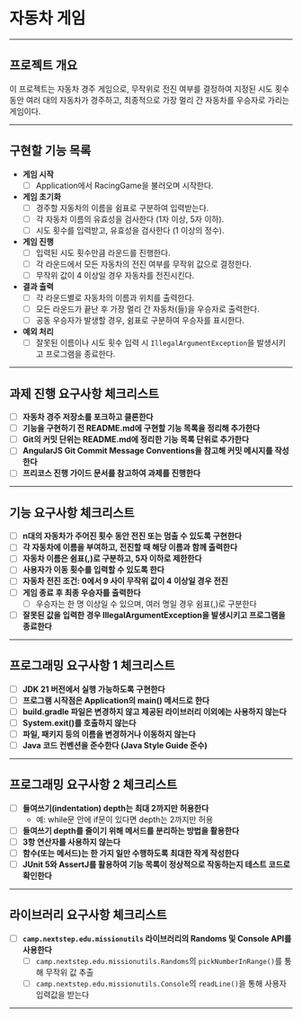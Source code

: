 # 자동차 게임

---

## 프로젝트 개요

이 프로젝트는 자동차 경주 게임으로, 무작위로 전진 여부를 결정하여 지정된 시도 횟수 동안 여러 대의 자동차가 경주하고, 최종적으로 가장 멀리 간 자동차를 우승자로 가리는 게임이다.

---

## 구현할 기능 목록

- **게임 시작**
    - [ ]  Application에서 RacingGame을 불러오며 시작한다.
- **게임 초기화**
    - [ ]  경주할 자동차의 이름을 쉼표로 구분하여 입력받는다.
    - [ ]  각 자동차 이름의 유효성을 검사한다 (1자 이상, 5자 이하).
    - [ ]  시도 횟수를 입력받고, 유효성을 검사한다 (1 이상의 정수).
- **게임 진행**
    - [ ]  입력된 시도 횟수만큼 라운드를 진행한다.
    - [ ]  각 라운드에서 모든 자동차의 전진 여부를 무작위 값으로 결정한다.
    - [ ]  무작위 값이 4 이상일 경우 자동차를 전진시킨다.
- **결과 출력**
    - [ ]  각 라운드별로 자동차의 이름과 위치를 출력한다.
    - [ ]  모든 라운드가 끝난 후 가장 멀리 간 자동차(들)을 우승자로 출력한다.
    - [ ]  공동 우승자가 발생할 경우, 쉼표로 구분하여 우승자를 표시한다.
- **예외 처리**
    - [ ]  잘못된 이름이나 시도 횟수 입력 시 `IllegalArgumentException`을 발생시키고 프로그램을 종료한다.

---

## 과제 진행 요구사항 체크리스트

- [ ]  **자동차 경주 저장소를 포크하고 클론한다**
- [ ]  **기능을 구현하기 전 README.md에 구현할 기능 목록을 정리해 추가한다**
- [ ]  **Git의 커밋 단위는 README.md에 정리한 기능 목록 단위로 추가한다**
- [ ]  **AngularJS Git Commit Message Conventions을 참고해 커밋 메시지를 작성한다**
- [ ]  **프리코스 진행 가이드 문서를 참고하여 과제를 진행한다**

---

## 기능 요구사항 체크리스트

- [ ]  **n대의 자동차가 주어진 횟수 동안 전진 또는 멈출 수 있도록 구현한다**
- [ ]  **각 자동차에 이름을 부여하고, 전진할 때 해당 이름과 함께 출력한다**
- [ ]  **자동차 이름은 쉼표(,)로 구분하고, 5자 이하로 제한한다**
- [ ]  **사용자가 이동 횟수를 입력할 수 있도록 한다**
- [ ]  **자동차 전진 조건: 0에서 9 사이 무작위 값이 4 이상일 경우 전진**
- [ ]  **게임 종료 후 최종 우승자를 출력한다**
    - [ ]  우승자는 한 명 이상일 수 있으며, 여러 명일 경우 쉼표(,)로 구분한다
- [ ]  **잘못된 값을 입력한 경우 IllegalArgumentException을 발생시키고 프로그램을 종료한다**

---

## 프로그래밍 요구사항 1 체크리스트

- [ ]  **JDK 21 버전에서 실행 가능하도록 구현한다**
- [ ]  **프로그램 시작점은 Application의 main() 메서드로 한다**
- [ ]  **build.gradle 파일은 변경하지 않고 제공된 라이브러리 이외에는 사용하지 않는다**
- [ ]  **System.exit()를 호출하지 않는다**
- [ ]  **파일, 패키지 등의 이름을 변경하거나 이동하지 않는다**
- [ ]  **Java 코드 컨벤션을 준수한다 (Java Style Guide 준수)**

---

## 프로그래밍 요구사항 2 체크리스트

- [ ]  **들여쓰기(indentation) depth는 최대 2까지만 허용한다**
    - 예: while문 안에 if문이 있다면 depth는 2까지만 허용
- [ ]  **들여쓰기 depth를 줄이기 위해 메서드를 분리하는 방법을 활용한다**
- [ ]  **3항 연산자를 사용하지 않는다**
- [ ]  **함수(또는 메서드)는 한 가지 일만 수행하도록 최대한 작게 작성한다**
- [ ]  **JUnit 5와 AssertJ를 활용하여 기능 목록이 정상적으로 작동하는지 테스트 코드로 확인한다**

---

## 라이브러리 요구사항 체크리스트

- [ ]  **`camp.nextstep.edu.missionutils` 라이브러리의 Randoms 및 Console API를 사용한다**
    - [ ]  `camp.nextstep.edu.missionutils.Randoms`의 `pickNumberInRange()`를 통해 무작위 값 추출
    - [ ]  `camp.nextstep.edu.missionutils.Console`의 `readLine()`을 통해 사용자 입력값을 받는다

---